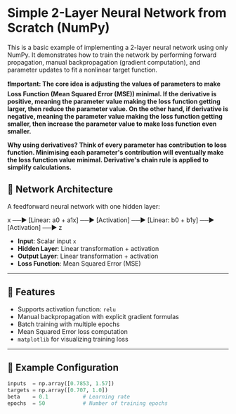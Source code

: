 # Simple 2-Layer Neural Network from Scratch (NumPy)

This is a basic example of implementing a 2-layer neural network using only NumPy. It demonstrates how to train the network by performing forward propagation, manual backpropagation (gradient computation), and parameter updates to fit a nonlinear target function.

**❗Important: The core idea is adjusting the values of parameters to make Loss Function (Mean Squared Error (MSE)) minimal. If the derivative is positive, meaning the parameter value making the loss function getting larger, then reduce the parameter value. On the other hand, if derivative is negative, meaning the parameter value making the loss function getting smaller, then increase the parameter value to make loss function even smaller.**

**Why using derivatives? Think of every parameter has contribution to loss function. Minimising each parameter's contribution will eventually make the loss function value minimal. Derivative's chain rule is applied to simplify calculations.**

## 🧠 Network Architecture

A feedforward neural network with one hidden layer:

x ──► [Linear: a0 + a1x] ──► [Activation] ──► [Linear: b0 + b1y] ──► [Activation] ──► z

- **Input**: Scalar input `x`
- **Hidden Layer**: Linear transformation + activation
- **Output Layer**: Linear transformation + activation
- **Loss Function**: Mean Squared Error (MSE)

---

## 🔧 Features

- Supports activation function: `relu`
- Manual backpropagation with explicit gradient formulas
- Batch training with multiple epochs
- Mean Squared Error loss computation
- `matplotlib` for visualizing training loss

---

## 🧪 Example Configuration

```python
inputs  = np.array([0.7853, 1.57])
targets = np.array([0.707, 1.0])
beta    = 0.1           # Learning rate
epochs  = 50            # Number of training epochs
```
